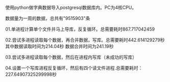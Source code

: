 使用python做字典数据导入postgresql数据库内。PC为4核CPU。

数据量为一周的数据，总共有"9515903"条

01.单进程计算单个文件并马上导库，反复循环。总需要耗时867.717042459

02.尝试多进程读取每个数据，再合并数据，写库。总需要耗时442.614129279秒
其中数据读取时间为214.04秒
数据合并时间为241.19秒

03.尝试多进程读取每个数据，然后在进程内写库（未成功的写库）

04.设置一个写库进程反复循环，然后有四个读文件进程.总需要耗时：227.64907325299998秒


